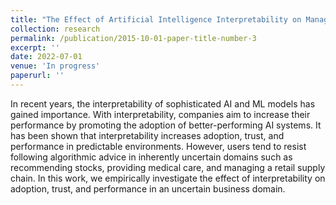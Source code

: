 ```yaml
---
title: "The Effect of Artificial Intelligence Interpretability on Managerial Decision-Making"
collection: research
permalink: /publication/2015-10-01-paper-title-number-3
excerpt: ''
date: 2022-07-01
venue: 'In progress'
paperurl: ''
---
```


In recent years, the interpretability of sophisticated AI and ML models has gained importance.
With interpretability, companies aim to increase their performance by promoting the adoption of better-performing AI systems.
It has been shown that interpretability increases adoption, trust, and performance in predictable environments.
However, users tend to resist following algorithmic advice in inherently uncertain domains such as recommending stocks,
providing medical care, and managing a retail supply chain. In this work, 
we empirically investigate the effect of interpretability on adoption, trust, and performance in an uncertain business domain.